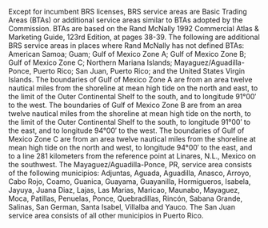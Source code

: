 Except for incumbent BRS licenses, BRS service areas are Basic Trading Areas (BTAs) or additional service areas similar to BTAs adopted by the Commission. BTAs are based on the Rand McNally 1992 Commercial Atlas & Marketing Guide, 123rd Edition, at pages 38-39. The following are additional BRS service areas in places where Rand McNally has not defined BTAs: American Samoa; Guam; Gulf of Mexico Zone A; Gulf of Mexico Zone B; Gulf of Mexico Zone C; Northern Mariana Islands; Mayaguez/Aguadilla-Ponce, Puerto Rico; San Juan, Puerto Rico; and the United States Virgin Islands. The boundaries of Gulf of Mexico Zone A are from an area twelve nautical miles from the shoreline at mean high tide on the north and east, to the limit of the Outer Continental Shelf to the south, and to longitude 91°00′ to the west. The boundaries of Gulf of Mexico Zone B are from an area twelve nautical miles from the shoreline at mean high tide on the north, to the limit of the Outer Continental Shelf to the south, to longitude 91°00′ to the east, and to longitude 94°00′ to the west. The boundaries of Gulf of Mexico Zone C are from an area twelve nautical miles from the shoreline at mean high tide on the north and west, to longitude 94°00′ to the east, and to a line 281 kilometers from the reference point at Linares, N.L., Mexico on the southwest. The Mayaguez/Aguadilla-Ponce, PR, service area consists of the following municipios: Adjuntas, Aguada, Aguadilla, Anasco, Arroyo, Cabo Rojo, Coamo, Guanica, Guayama, Guayanilla, Hormigueros, Isabela, Jayuya, Juana Diaz, Lajas, Las Marias, Maricao, Maunabo, Mayaguez, Moca, Patillas, Penuelas, Ponce, Quebradillas, Rincón, Sabana Grande, Salinas, San German, Santa Isabel, Villalba and Yauco. The San Juan service area consists of all other municipios in Puerto Rico.

